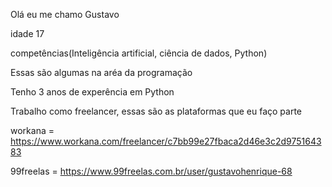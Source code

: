 Olá eu me chamo Gustavo 

idade 17

competências(Inteligência artificial, ciência de dados, Python) 

Essas são algumas na aréa da programação 

Tenho 3 anos de experência em Python 

Trabalho como freelancer, essas são as plataformas que eu faço parte 

workana = https://www.workana.com/freelancer/c7bb99e27fbaca2d46e3c2d975164383

99freelas = https://www.99freelas.com.br/user/gustavohenrique-68
